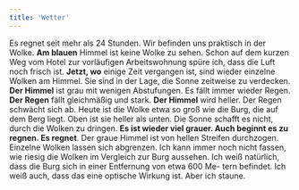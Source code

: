 ```yaml
---
title: 'Wetter'
---
```


Es regnet seit mehr als 24 Stunden. Wir befinden uns praktisch in der Wolke.
**Am blauen** Himmel ist keine Wolke zu sehen. Schon auf dem kurzen Weg vom Hotel zur vorläufigen Arbeitswohnung spüre ich, dass die Luft noch frisch ist. **Jetzt, wo** einige Zeit vergangen ist, sind wieder einzelne Wolken am Himmel. Sie sind in der Lage, die Sonne zeitweise zu verdecken. **Der Himmel** ist grau mit wenigen Abstufungen. Es fällt immer wieder Regen. **Der Regen** fällt gleichmäßig und stark. **Der Himmel** wird heller. Der Regen schwächt sich ab. Heute ist die Wolke etwa so groß wie die Burg, die auf dem Berg liegt. Oben ist sie heller als unten. Die Sonne schafft es nicht, durch die Wolken zu dringen. **Es ist **wieder viel grauer. Auch beginnt es zu regnen.** Es regnet**. Der graue Himmel ist von hellen Streifen durchzogen. Einzelne Wolken lassen sich abgrenzen. Ich kann immer noch nicht fassen, wie riesig die Wolken im Vergleich zur Burg aussehen. Ich weiß natürlich, dass die Burg sich in einer Entfernung von etwa 600 Me- tern befindet. Ich weiß auch, dass das eine optische Wirkung ist. Aber ich staune.

